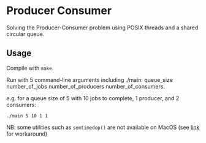 # Producer Consumer

Solving the Producer-Consumer problem using POSIX threads and a shared circular queue.

## Usage

Compile with `make`.

Run with 5 command-line arguments including ./main: queue_size number_of_jobs number_of_producers number_of_consumers.

e.g. for a queue size of 5 with 10 jobs to complete, 1 producer, and 2 consumers:
```
./main 5 10 1 1
```

NB: some utilities such as `semtimedop()` are not available on MacOS (see [link](https://stackoverflow.com/questions/1405132/unix-osx-version-of-semtimedop) for workaround)
